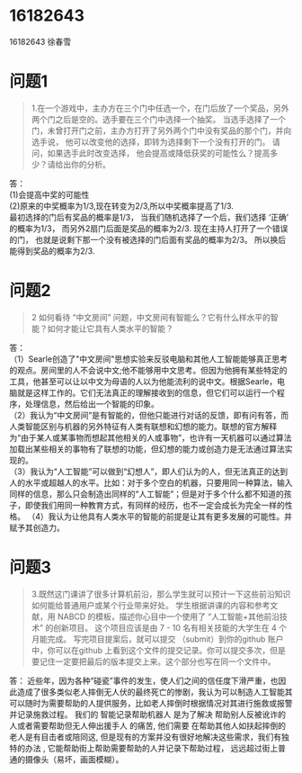 16182643
==========
16182643 徐春雪   
# 问题1
 
>1.在一个游戏中，主办方在三个门中任选一个，在门后放了一个奖品，另外两个门之后是空的。选手要在三个门中选择一个抽奖。 当选手选择了一个门，未曾打开门之前，主办方打开了另外两个门中没有奖品的那个门，并向选手说， 他可以改变他的选择，即转为选择剩下一个没有打开的门。 请问，如果选手此时改变选择， 他会提高或降低获奖的可能性么？提高多少？请给出你的分析。 
>
答：  
(1)会提高中奖的可能性  
(2)原来的中奖概率为1/3,现在转变为2/3,所以中奖概率提高了1/3.  
 最初选择的门后有奖品的概率是1/3， 当我们随机选择了一个后，我们选择 ‘正确’ 的概率为1/3， 而另外2扇门后面是奖品的概率为2/3. 现在主持人打开了一个错误的门， 也就是说剩下那一个没有被选择的门后面有奖品的概率为2/3。 所以换后能得到奖品的概率为2/3.   
# 问题2

>2 如何看待 “中文房间” 问题，中文房间有智能么？它有什么样水平的智能？如何才能让它具有人类水平的智能？
>
答：  
  （1）Searle创造了"中文房间"思想实验来反驳电脑和其他人工智能能够真正思考的观点。房间里的人不会说中文;他不能够用中文思考。但因为他拥有某些特定的工具，他甚至可以让以中文为母语的人以为他能流利的说中文。根据Searle，电脑就是这样工作的。它们无法真正的理解接收到的信息，但它们可以运行一个程序，处理信息，然后给出一个智能的印象。  
  （2）我认为“中文房间”是有智能的，但他只能进行对话的反馈，即有问有答，而人类智能区别与机器的另外特征有人类有联想和幻想的能力。联想的官方解释为“由于某人或某事物而想起其他相关的人或事物”，也许有一天机器可以通过算法加载出某些相关的事物有了联想的功能，但幻想的能力或创造力是无法通过算法实现的。  
  （3）我认为“人工智能”可以做到“幻想人”，即人们认为的人，但无法真正的达到人的水平或超越人的水平。比如：对于多个空白的机器，只要用同一种算法，输入同样的信息，那么只会制造出同样的“人工智能”；但是对于多个什么都不知道的孩子，即使我们用同一种教育方式，有同样的经历，也不一定会成长为完全一样的性格。
  （4）我认为让他具有人类水平的智能的前提是让其有更多发展的可能性。并赋予其创造力。  
# 问题3  
>3.既然这门课讲了很多计算机前沿，那么学生就可以预计一下这些前沿知识如何能给普通用户或某个行业带来好处。 学生根据讲课的内容和参考文献，用 NABCD 的模板，描述你心目中一个使用了 “人工智能+其他前沿技术” 的创新项目。 这个项目应该是由 7 - 10 名有相关技能的大学生在 4 个月能完成。 写完项目提案后，就可以提交 （submit）到你的github 账户中，你可以在github 上看到这个文件的提交记录。你可以提交多次，但是要记住一定要把最后的版本提交上来。这个部分也写在同一个文件中。
>
答：  近些年，因为各种“碰瓷”事件的发生，使人们之间的信任度下滑严重，也因此造成了很多类似老人摔倒无人伏的最终死亡的惨剧，我认为可以制造人工智能其可以随时为需要帮助的人提供服务，比如老人摔倒时根据情况对其进行施救或报警并记录施救过程。
我们的 智能记录帮助机器人 是为了解决 帮助别人反被讹诈的人或者需要帮助但无人伸出援手人 的痛苦, 他们需要 在帮助其他人如扶起摔倒的老人是有目击者或陪同这, 但是现有的方案并没有很好地解决这些需求，我们有独特的办法 ,  它能帮助街上帮助需要帮助的人并记录下帮助过程， 远远超过街上普通的摄像头（易坏，画面模糊）。 


